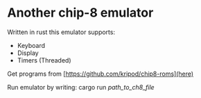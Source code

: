 # Another chip-8 emulator

Written in rust this emulator supports:
- Keyboard
- Display
- Timers (Threaded)

Get programs from [https://github.com/kripod/chip8-roms](here)

Run emulator by writing: cargo run _path_to_ch8_file_
